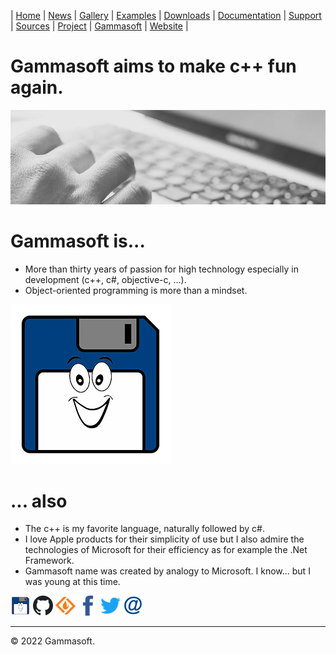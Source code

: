 | [Home](home.md) | [News](news.md) | [Gallery](gallery.md) | [Examples](examples.md) | [Downloads](downloads.md) | [Documentation](documentation.md) | [Support](support.md) | [Sources](https://github.com/gammasoft71/xtd) | [Project](https://sourceforge.net/projects/xtdpro/) | [Gammasoft](gammasoft.md) | [Website](https://gammasoft71.wixsite.com/xtdpro) |

# Gammasoft aims to make c++ fun again.
![background_img](pictures/gammasoft_background.jpg)

# Gammasoft is...

* More than thirty years of passion for high technology especially in development (c++, c#, objective-c, ...).
* Object-oriented programming is more than a mindset.

![background_img](pictures/gammasoft.png)

# ... also
* The c++ is my favorite language, naturally followed by c#.
* I love Apple products for their simplicity of use but I also admire the technologies of Microsoft for their efficiency as for example the .Net Framework.
* Gammasoft name was created by analogy to Microsoft. I know... but I was young at this time.


[![gammasoft_img](pictures/gammasoft32.png)](https://gammasoft71.wixsite.com/gammasoft) [![github_img](pictures/github32.png)](https://github.com/gammasoft71) [![github_img](pictures/sourceforge32.png)](https://sourceforge.net/u/gammasoft71) [![facebook_img](pictures/facebook32.png)](https://www.facebook.com/gammasoft71) [![twitter_img](pictures/twitter32.png)](https://twitter.com/gammasoft71) [![mail_img](pictures/mail32.png)](mailto:gammasoft71@gmail.com)

______________________________________________________________________________________________

© 2022 Gammasoft.
